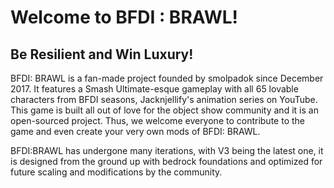 # Welcome to BFDI : BRAWL!
## Be Resilient and Win Luxury!

BFDI: BRAWL is a fan-made project founded by smolpadok since December 2017. It features a Smash Ultimate-esque gameplay with all 65 lovable characters from BFDI seasons, Jacknjellify's animation series on YouTube. This game is built all out of love for the object show community and it is an open-sourced project. Thus, we welcome everyone to contribute to the game and even create your very own mods of BFDI: BRAWL.

BFDI:BRAWL has undergone many iterations, with V3 being the latest one, it is designed from the ground up with bedrock foundations and optimized for future scaling and modifications by the community.
